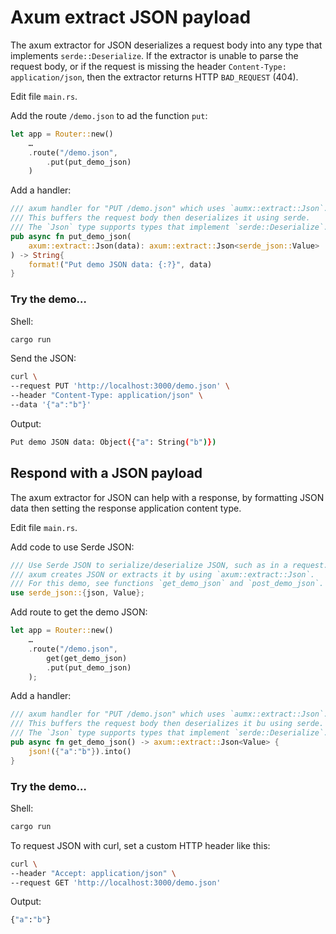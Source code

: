 # Axum extract JSON payload

The axum extractor for JSON deserializes a request body into any type that
implements `serde::Deserialize`. If the extractor is unable to parse the request
body, or if the request is missing the header `Content-Type: application/json`,
 then the extractor returns HTTP `BAD_REQUEST` (404).

Edit file `main.rs`.

Add the route `/demo.json` to ad the function `put`:

```rust
let app = Router::new()
    …
    .route("/demo.json",
        .put(put_demo_json)
    )
```

Add a handler:

```rust
/// axum handler for "PUT /demo.json" which uses `aumx::extract::Json`.
/// This buffers the request body then deserializes it using serde.
/// The `Json` type supports types that implement `serde::Deserialize`.
pub async fn put_demo_json(
    axum::extract::Json(data): axum::extract::Json<serde_json::Value>
) -> String{
    format!("Put demo JSON data: {:?}", data)
}
```


### Try the demo…

Shell:

```sh
cargo run
```

Send the JSON:

```sh
curl \
--request PUT 'http://localhost:3000/demo.json' \
--header "Content-Type: application/json" \
--data '{"a":"b"}'
```

Output:

```sh
Put demo JSON data: Object({"a": String("b")})
```


<div style="page-break-before:always;"></div>


## Respond with a JSON payload

The axum extractor for JSON can help with a response, by formatting JSON data
then setting the response application content type.

Edit file `main.rs`.

Add code to use Serde JSON:

```rust
/// Use Serde JSON to serialize/deserialize JSON, such as in a request.
/// axum creates JSON or extracts it by using `axum::extract::Json`.
/// For this demo, see functions `get_demo_json` and `post_demo_json`.
use serde_json::{json, Value};
```

Add route to get the demo JSON:

```rust
let app = Router::new()
    …
    .route("/demo.json",
        get(get_demo_json)
        .put(put_demo_json)
    );
```

Add a handler:

```rust
/// axum handler for "PUT /demo.json" which uses `aumx::extract::Json`.
/// This buffers the request body then deserializes it bu using serde.
/// The `Json` type supports types that implement `serde::Deserialize`.
pub async fn get_demo_json() -> axum::extract::Json<Value> {
    json!({"a":"b"}).into()
}
```


### Try the demo…

Shell:

```sh
cargo run
```

To request JSON with curl, set a custom HTTP header like this:

```sh
curl \
--header "Accept: application/json" \
--request GET 'http://localhost:3000/demo.json'
```

Output:

```sh
{"a":"b"}
```


<div style="page-break-before:always;"></div>



